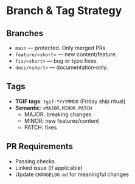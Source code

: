 # Branch & Tag Strategy

## Branches
- `main` — protected. Only merged PRs.
- `feature/<short>` — new content/feature.
- `fix/<short>` — bug or typo fixes.
- `docs/<short>` — documentation‑only.

## Tags
- **TGIF tags**: `tgif-YYYYMMDD` (Friday ship ritual)
- **Semantic**: `vMAJOR.MINOR.PATCH`
  - MAJOR: breaking changes
  - MINOR: new features/content
  - PATCH: fixes

## PR Requirements
- Passing checks
- Linked issue (if applicable)
- Update `CHANGELOG.md` for meaningful changes
